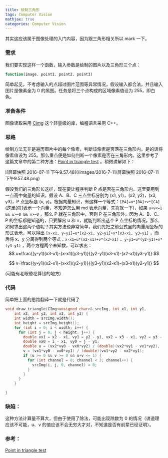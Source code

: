```yaml
---
title: 绘制三角形
tags: Computer Vision
mathjax: true
categories: Computer Vision
---
```


其实这应该属于图像处理的入门内容，因为跟三角形相关所以 mark 一下。

### 需求

我们要实现这样一个函数，输入参数是绘制的图片以及三角形三个点：

```javascript
function(image, point1, point2, point3)
```

简单起见，不考虑输入的点超过图片范围等异常情况，假设输入都合法，并且输入图片是像素全为 0 的黑图。任务是将三个点构成的区域像素值设为 255，即白色。

<!--more-->

### 准备条件

图像读取采用 [Cimg](http://cimg.eu/) 这个轻量级的库，编程语言采用 C++。

### 思路

绘制方法无非是遍历图片中的每个像素，判断该像素是否落在三角形内，是的话将像素值设为 255。那么重点便是如何判断一个像素是否在三角形内。这里参考了这篇文章中的第二种方法：[Point in triangle test](http://www.blackpawn.com/texts/pointinpoly/default.html) 。稍微讲解如下：

 ![屏幕快照 2016-07-11 下午9.57.48](/images/2016-7-11/屏幕快照 2016-07-11 下午9.57.48.png)

假设我们的三角形长这样，现在要让程序判断 P 点是否在三角形内。这里要用到一点高中向量的知识。假设 A、B、C 三点坐标分别为 (x1, y1)，(x2, y2)，(x3, y3)，P 点坐标是 (x, y)。根据向量知识，有这样一个等式：`[PA]=u*[BA]+v*[CA]` (这里的[]表示一个向量，不知道怎么用 md 表示向量，先将就一下)，如果 `u+v<=1 && u>=0 && v>=0` ，那么 P 就在三角形中，否则 P 在三角形外。因为 A、B、C、P 的坐标都是知道的，只要解出 u 和 v，就能判断出这个 P 点坐标的情况。那么如何求出这两个值呢？其实方法也非常简单，我们先把之前公式里的向量用坐标的形式表示，可以得出 `[x-x1, y-y1]=u*[x2-x1, y2-y1]+v*[x3-x1, y3-y1]` ，而后将 x、y 分离得到两个等式：`x-x1=u*(x2-x1)+v*(x3-x1)` 、`y-y1=u*(y2-y1)+v*(y3-y1)` ，两个方程两个未知数，可以求出：
$$
u=\frac{(y-y1)(x3-x1)-(x-x1)(y3-y1)}{(y2-y1)(x3-x1)-(x2-x1)(y3-y1)}
$$

$$
v=\frac{(y-y1)(x2-x1)-(x-x1)(y2-y1)}{(y3-y1)(x2-x1)-(x3-x1)(y2-y1)}
$$

(可能有老眼昏花算错的地方)

### 代码

简单把上面的思路翻译一下就是代码了

```c++
void draw_triangle(CImg<unsigned char>& srcImg, int x1, int y1, 
	int x2, int y2, int x3, int y3) {
    int width = srcImg.width();
    int height = srcImg.height();
    for (int i = 0; i < width; i++) {
      for (int j = 0; j < height; j++) {
        double vx1 = x2 - x1, vy1 = y2 - y1, vx2 = x3 - x1, vy2 = y3 - y1;
        double vx0 = i - x1, vy0 = j - y1;
        double u = (vx2*vy0 - vx0*vy2) / (double)(vx2*vy1 - vx1*vy2),
        v = (vx1*vy0 - vx0*vy1) / (double)(vx1*vy2 - vx2*vy1);
        if (u >= 0 && v >= 0 && u+v <= 1) {
          for (int channel = 0; channel < 3; channel++) {
            srcImg(i, j, 0, channel) = 0;
          }
        }
      }
    }
	
}
```

### 缺陷：

这种方法计算量不算大，但由于使用了除法，可能出现除数为 0 的情况（讲道理应该不可能，u、v 的值应该不会无穷大才对，不知道是否有前辈已经证明）。

### 参考：

[Point in triangle test](http://www.blackpawn.com/texts/pointinpoly/default.html)